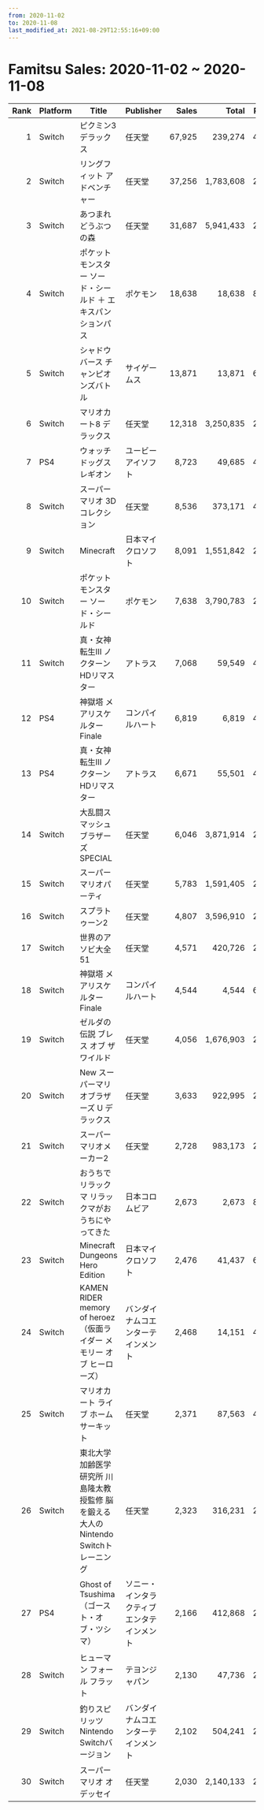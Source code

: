 ```yaml
---
from: 2020-11-02
to: 2020-11-08
last_modified_at: 2021-08-29T12:55:16+09:00
---
```

# Famitsu Sales: 2020-11-02 ~ 2020-11-08
| Rank | Platform | Title | Publisher | Sales | Total | Rate | New |
| -: | -- | -- | -- | -: | -: | -: | -- |
| 1 | Switch | ピクミン3 デラックス | 任天堂 | 67,925 | 239,274 | 40% |  |
| 2 | Switch | リングフィット アドベンチャー | 任天堂 | 37,256 | 1,783,608 | 20% |  |
| 3 | Switch | あつまれ どうぶつの森 | 任天堂 | 31,687 | 5,941,433 | 20% |  |
| 4 | Switch | ポケットモンスター ソード・シールド ＋ エキスパンションパス | ポケモン | 18,638 | 18,638 | 80% | **New** |
| 5 | Switch | シャドウバース チャンピオンズバトル | サイゲームス | 13,871 | 13,871 | 60% | **New** |
| 6 | Switch | マリオカート8 デラックス | 任天堂 | 12,318 | 3,250,835 | 20% |  |
| 7 | PS4 | ウォッチドッグス レギオン | ユービーアイソフト | 8,723 | 49,685 | 40% |  |
| 8 | Switch | スーパーマリオ 3Dコレクション | 任天堂 | 8,536 | 373,171 | 40% |  |
| 9 | Switch | Minecraft | 日本マイクロソフト | 8,091 | 1,551,842 | 20% |  |
| 10 | Switch | ポケットモンスター ソード・シールド | ポケモン | 7,638 | 3,790,783 | 20% |  |
| 11 | Switch | 真・女神転生III ノクターン HDリマスター | アトラス | 7,068 | 59,549 | 40% |  |
| 12 | PS4 | 神獄塔 メアリスケルターFinale | コンパイルハート | 6,819 | 6,819 | 40% | **New** |
| 13 | PS4 | 真・女神転生III ノクターン HDリマスター | アトラス | 6,671 | 55,501 | 40% |  |
| 14 | Switch | 大乱闘スマッシュブラザーズ SPECIAL | 任天堂 | 6,046 | 3,871,914 | 20% |  |
| 15 | Switch | スーパー マリオパーティ | 任天堂 | 5,783 | 1,591,405 | 20% |  |
| 16 | Switch | スプラトゥーン2 | 任天堂 | 4,807 | 3,596,910 | 20% |  |
| 17 | Switch | 世界のアソビ大全51 | 任天堂 | 4,571 | 420,726 | 20% |  |
| 18 | Switch | 神獄塔 メアリスケルターFinale | コンパイルハート | 4,544 | 4,544 | 60% | **New** |
| 19 | Switch | ゼルダの伝説 ブレス オブ ザ ワイルド | 任天堂 | 4,056 | 1,676,903 | 20% |  |
| 20 | Switch | New スーパーマリオブラザーズ U デラックス | 任天堂 | 3,633 | 922,995 | 20% |  |
| 21 | Switch | スーパーマリオメーカー2 | 任天堂 | 2,728 | 983,173 | 20% |  |
| 22 | Switch | おうちでリラックマ リラックマがおうちにやってきた | 日本コロムビア | 2,673 | 2,673 | 80% | **New** |
| 23 | Switch | Minecraft Dungeons Hero Edition | 日本マイクロソフト | 2,476 | 41,437 | 60% |  |
| 24 | Switch | KAMEN RIDER memory of heroez（仮面ライダー メモリー オブ ヒーローズ） | バンダイナムコエンターテインメント | 2,468 | 14,151 | 40% |  |
| 25 | Switch | マリオカート ライブ ホームサーキット | 任天堂 | 2,371 | 87,563 | 40% |  |
| 26 | Switch | 東北大学加齢医学研究所 川島隆太教授監修 脳を鍛える大人のNintendo Switchトレーニング | 任天堂 | 2,323 | 316,231 | 20% |  |
| 27 | PS4 | Ghost of Tsushima（ゴースト・オブ・ツシマ） | ソニー・インタラクティブエンタテインメント | 2,166 | 412,868 | 20% |  |
| 28 | Switch | ヒューマン フォール フラット | テヨンジャパン | 2,130 | 47,736 | 20% |  |
| 29 | Switch | 釣りスピリッツ Nintendo Switchバージョン | バンダイナムコエンターテインメント | 2,102 | 504,241 | 20% |  |
| 30 | Switch | スーパーマリオ オデッセイ | 任天堂 | 2,030 | 2,140,133 | 20% |  |
